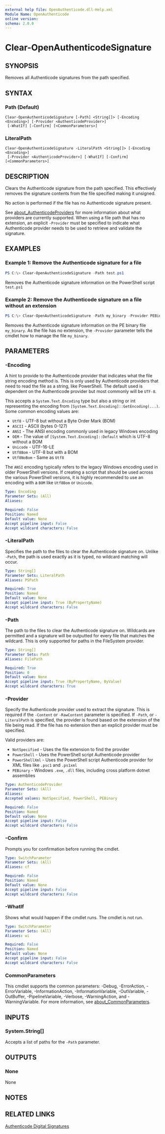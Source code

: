 ```yaml
---
external help file: OpenAuthenticode.dll-Help.xml
Module Name: OpenAuthenticode
online version:
schema: 2.0.0
---
```


# Clear-OpenAuthenticodeSignature

## SYNOPSIS
Removes all Authenticode signatures from the path specified.

## SYNTAX

### Path (Default)
```
Clear-OpenAuthenticodeSignature [-Path] <String[]> [-Encoding <Encoding>] [-Provider <AuthenticodeProvider>]
 [-WhatIf] [-Confirm] [<CommonParameters>]
```

### LiteralPath
```
Clear-OpenAuthenticodeSignature -LiteralPath <String[]> [-Encoding <Encoding>]
 [-Provider <AuthenticodeProvider>] [-WhatIf] [-Confirm] [<CommonParameters>]
```

## DESCRIPTION
Clears the Authenticode signature from the path specified.
This effectively removes the signature contents from the file specified making it unsigned.

No action is performed if the file has no Authenticode signature present.

See [about_AuthenticodeProviders](./about_AuthenticodeProviders.md) for more information about what providers are currently supported.
When using a file path that has no extension, an explicit `-Provider` must be specified to indicate what Authenticode provider needs to be used to retrieve and validate the signature.

## EXAMPLES

### Example 1: Remove the Authenticode signature for a file
```powershell
PS C:\> Clear-OpenAuthenticodeSignature -Path test.ps1
```

Removes the Authenticode signature information on the PowerShell script `test.ps1`

### Example 2: Remove the Authenticode signature on a file without an extension
```powershell
PS C:\> Clear-OpenAuthenticodeSignature -Path my_binary -Provider PEBinary
```

Removes the Authenticode signature information on the PE binary file `my_binary`.
As the file has no extension, the `-Provider` parameter tells the cmdlet how to manage the file `my_binary`.

## PARAMETERS

### -Encoding
A hint to provide to the Authenticode provider that indicates what the file string encoding method is.
This is only used by Authenticode providers that need to read the file as a string, like PowerShell.
The default used is dependent on the Authenticode provider but most commonly will be `UTF-8`.

This accepts a `System.Text.Encoding` type but also a string or int representing the encoding from `[System.Text.Encoding]::GetEncoding(...)`.
Some common encoding values are:

* `Utf8` - UTF-8 but without a Byte Order Mark (BOM)
* `ASCII` - ASCII (bytes 0-127)
* `ANSI` - The ANSI encoding commonly used in legacy Windows encoding
* `OEM` - The value of `[System.Text.Encoding]::Default` which is UTF-8 without a BOM
* `Unicode` - UTF-16-LE
* `Utf8Bom` - UTF-8 but with a BOM
* `Utf8NoBom` - Same as `Utf8`

The `ANSI` encoding typically refers to the legacy Windows encoding used in older PowerShell versions.
If creating a script that should be used across the various PowerShell versions, it is highly recommended to use an encoding with a `BOM` like `Utf8Bom` or `Unicode`.

```yaml
Type: Encoding
Parameter Sets: (All)
Aliases:

Required: False
Position: Named
Default value: None
Accept pipeline input: False
Accept wildcard characters: False
```

### -LiteralPath
Specifies the path to the files to clear the Authenticode signature on.
Unlike `-Path`, the path is used exactly as it is typed, no wildcard matching will occur.

```yaml
Type: String[]
Parameter Sets: LiteralPath
Aliases: PSPath

Required: True
Position: Named
Default value: None
Accept pipeline input: True (ByPropertyName)
Accept wildcard characters: False
```

### -Path
The path to the files to clear the Authenticode signature on.
Wildcards are permitted and a signature will be outputted for every file that matches the wildcard.
This is only supported for paths in the FileSystem provider.

```yaml
Type: String[]
Parameter Sets: Path
Aliases: FilePath

Required: True
Position: 0
Default value: None
Accept pipeline input: True (ByPropertyName, ByValue)
Accept wildcard characters: True
```

### -Provider
Specify the Authenticode provider used to extract the signature.
This is required if the `-Content` or `-RawContent` parameter is specified.
If `-Path`, or `-LiteralPath` is specified, the provider is found based on the extension of the file being read.
If the file has no extension then an explicit provider must be specified.

Valid providers are:

* `NotSpecified` - Uses the file extension to find the provider
* `PowerShell` - Uses the PowerShell script Authenticode provider
* `PowerShellXml` - Uses the PowerShell script Authenticode provider for XML files like `.psc1` and `.ps1xml`
* `PEBinary` - Windows `.exe`, `.dll` files, including cross platform dotnet assemblies

```yaml
Type: AuthenticodeProvider
Parameter Sets: (All)
Aliases:
Accepted values: NotSpecified, PowerShell, PEBinary

Required: False
Position: Named
Default value: None
Accept pipeline input: False
Accept wildcard characters: False
```

### -Confirm
Prompts you for confirmation before running the cmdlet.

```yaml
Type: SwitchParameter
Parameter Sets: (All)
Aliases: cf

Required: False
Position: Named
Default value: None
Accept pipeline input: False
Accept wildcard characters: False
```

### -WhatIf
Shows what would happen if the cmdlet runs.
The cmdlet is not run.

```yaml
Type: SwitchParameter
Parameter Sets: (All)
Aliases: wi

Required: False
Position: Named
Default value: None
Accept pipeline input: False
Accept wildcard characters: False
```

### CommonParameters
This cmdlet supports the common parameters: -Debug, -ErrorAction, -ErrorVariable, -InformationAction, -InformationVariable, -OutVariable, -OutBuffer, -PipelineVariable, -Verbose, -WarningAction, and -WarningVariable. For more information, see [about_CommonParameters](http://go.microsoft.com/fwlink/?LinkID=113216).

## INPUTS

### System.String[]
Accepts a list of paths for the `-Path` parameter.

## OUTPUTS

### None
None

## NOTES

## RELATED LINKS

[Authenticode Digital Signatures](https://learn.microsoft.com/en-us/windows-hardware/drivers/install/authenticode)
